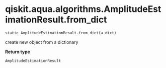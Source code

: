 # qiskit.aqua.algorithms.AmplitudeEstimationResult.from\_dict

`static AmplitudeEstimationResult.from_dict(a_dict)`

create new object from a dictionary

**Return type**

`AmplitudeEstimationResult`
